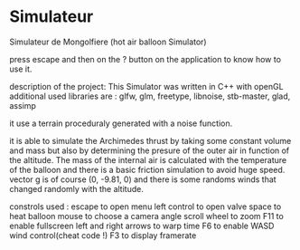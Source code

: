 # Simulateur
Simulateur de Mongolfiere (hot air balloon Simulator)

press escape and then on the ? button on the application to know how to use it.

description of the project:
This Simulator was written in C++ with openGL
additional used libraries are : glfw, glm, freetype, libnoise, stb-master, glad, assimp

it use a terrain proceduraly generated with a noise function.

it is able to simulate the Archimedes thrust by taking some constant volume and mass but also by determining the presure of the outer air in function of the altitude. The mass of the internal air is calculated with the temperature of the balloon and there is a basic friction simulation to avoid huge speed. vector g is of course (0, -9.81, 0) and there is some randoms winds that changed randomly with the altitude.

constrols used : 
escape to open menu
left control to open valve
space to heat balloon
mouse to choose a camera angle
scroll wheel to zoom 
F11 to enable fullscreen
left and right arrows to warp time
F6 to enable WASD wind control(cheat code !)
F3 to display framerate
